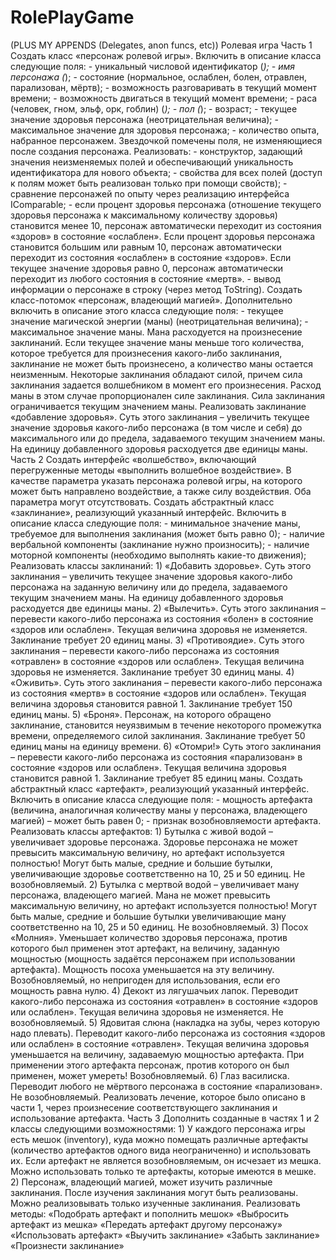 # RolePlayGame
(PLUS MY APPENDS (Delegates, anon funcs, etc)) Ролевая игра    Часть 1    Создать класс «персонаж ролевой игры». Включить в описание класса следующие поля: - уникальный числовой идентификатор (*);  - имя персонажа (*); - состояние (нормальное, ослаблен, болен, отравлен, парализован, мёртв); - возможность разговаривать в текущий момент времени; - возможность двигаться в текущий момент времени; - раса (человек, гном, эльф, орк, гоблин) (*); - пол (*); - возраст; - текущее значение здоровья персонажа (неотрицательная величина); - максимальное значение для здоровья персонажа; - количество опыта, набранное персонажем. Звездочкой помечены поля, не изменяющиеся после создания персонажа. Реализовать: - конструктор, задающий значения неизменяемых полей и обеспечивающий уникальность идентификатора для нового объекта; - свойства для всех полей (доступ к полям может быть реализован только при помощи свойств); - сравнение персонажей по опыту через реализацию интерфейса IComparable; - если процент здоровья персонажа (отношение текущего здоровья персонажа к максимальному количеству здоровья) становится менее 10, персонаж автоматически переходит из состояния «здоров» в состояние «ослаблен». Если процент здоровья персонажа становится большим или равным 10, персонаж автоматически переходит из состояния «ослаблен» в состояние  «здоров». Если текущее значение здоровья равно 0, персонаж автоматически переходит из любого состояния в состояние «мертв».  - вывод информации о персонаже в строку (через метод ToString). Создать класс-потомок «персонаж, владеющий магией». Дополнительно включить в описание этого класса следующие поля: - текущее значение магической энергии (маны) (неотрицательная величина); - максимальное значение маны. Мана расходуется на произнесение заклинаний. Если текущее значение маны меньше того количества, которое требуется для произнесения какого-либо заклинания, заклинание не может быть произнесено, а количество маны остается неизменным. Некоторые заклинания обладают силой, причем сила заклинания задается волшебником в момент его произнесения. Расход маны в этом случае пропорционален силе заклинания. Сила заклинания ограничивается текущим значением маны. Реализовать заклинание «добавление здоровья». Суть этого заклинания – увеличить текущее значение здоровья какого-либо персонажа (в том числе и себя) до максимального или до предела, задаваемого текущим значением маны. На единицу добавленного здоровья расходуется две единицы маны.    Часть 2    Создать интерфейс «волшебство», включающий перегруженные методы «выполнить волшебное воздействие». В качестве параметра указать персонажа ролевой игры, на которого может быть направлено воздействие, а также силу воздействия. Оба параметра могут отсутствовать.    Создать абстрактный класс «заклинание», реализующий указанный интерфейс. Включить в описание класса следующие поля: - минимальное значение маны, требуемое для выполнения заклинания (может быть равно 0);  - наличие вербальной компоненты (заклинание нужно произносить); - наличие моторной компоненты (необходимо выполнять какие-то движения); Реализовать классы заклинаний: 1) «Добавить здоровье». Суть этого заклинания – увеличить текущее значение здоровья какого-либо персонажа на заданную величину или до предела, задаваемого текущим значением маны. На единицу добавленного здоровья расходуется две единицы маны. 2) «Вылечить». Суть этого заклинания – перевести какого-либо персонажа из состояния «болен» в состояние «здоров или ослаблен». Текущая величина здоровья не изменяется. Заклинание требует 20 единиц маны. 3) «Противоядие». Суть этого заклинания – перевести какого-либо персонажа из состояния «отравлен» в состояние «здоров или ослаблен». Текущая величина здоровья не изменяется.  Заклинание требует 30 единиц маны. 4) «Оживить». Суть этого заклинания – перевести какого-либо персонажа из состояния «мертв» в состояние «здоров или ослаблен». Текущая величина здоровья становится равной 1. Заклинание требует 150 единиц маны. 5) «Броня». Персонаж, на которого обращено заклинание, становится неуязвимым в течение некоторого промежутка времени, определяемого силой заклинания. Заклинание требует 50 единиц маны на единицу времени. 6) «Отомри!» Суть этого заклинания – перевести какого-либо персонажа из состояния «парализован» в состояние «здоров или ослаблен». Текущая величина здоровья становится равной 1. Заклинание требует 85 единиц маны.    Создать абстрактный класс «артефакт», реализующий указанный интерфейс. Включить в описание класса следующие поля: - мощность артефакта (величина, аналогичная количеству маны у персонажа, владеющего магией) – может быть равен 0; - признак возобновляемости артефакта. Реализовать классы артефактов: 1) Бутылка с живой водой – увеличивает здоровье персонажа. Здоровье персонажа не может превысить максимальную величину, но артефакт используется полностью! Могут быть малые, средние и большие бутылки, увеличивающие здоровье соответственно на 10, 25 и 50 единиц. Не возобновляемый. 2) Бутылка с мертвой водой – увеличивает ману персонажа, владеющего магией. Мана не может превысить максимальную величину, но артефакт используется полностью! Могут быть малые, средние и большие бутылки увеличивающие ману соответственно на 10, 25 и 50 единиц. Не возобновляемый. 3) Посох «Молния». Уменьшает количество здоровья персонажа, против которого был применен этот артефакт, на величину, заданную мощностью (мощность задаётся персонажем при использовании артефакта). Мощность  посоха уменьшается на эту величину. Возобновляемый, но непригоден для использования, если его мощность равна нулю. 4) Декокт из лягушачьих лапок. Переводит какого-либо персонажа из состояния «отравлен» в состояние «здоров или ослаблен». Текущая величина здоровья не изменяется. Не возобновляемый. 5) Ядовитая слюна (накладка на зубы, через которую надо плевать). Переводит какого-либо персонажа из состояния «здоров или ослаблен»  в состояние «отравлен». Текущая величина здоровья уменьшается на величину, задаваемую мощностью артефакта. При применении этого артефакта персонаж, против которого он был применен, может умереть! Возобновляемый. 6) Глаз василиска. Переводит любого не мёртвого персонажа в состояние «парализован». Не возобновляемый. Реализовать лечение, которое было описано в части 1, через произнесение соответствующего заклинания и использование артефакта.    Часть 3    Дополнить созданные в частях 1 и 2 классы следующими возможностями:    1) У каждого персонажа игры есть мешок (inventory), куда можно помещать различные артефакты (количество артефактов одного вида неограниченно) и использовать их. Если артефакт не является возобновляемым, он исчезает из мешка. Можно использовать только те артефакты, которые имеются в мешке.  2) Персонаж, владеющий магией, может изучить различные заклинания. После изучения заклинания могут быть реализованы. Можно реализовывать только изученные заклинания.    Реализовать методы: «Подобрать артефакт и пополнить мешок» «Выбросить артефакт из мешка» «Передать артефакт другому персонажу» «Использовать артефакт» «Выучить заклинание» «Забыть заклинание» «Произнести заклинание»   
